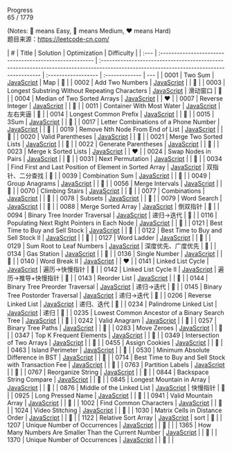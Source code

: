 <!--
 * @Description:
 * @Author: Chelly
 * @Date: 2020-12-17 21:35:46
-->

Progress  
65 / 1779

(Notes: :green_heart: means Easy, :yellow_heart: means Medium, :heart: means Hard)  
题目来源：<https://leetcode-cn.com/>

| #    | Title                                                   | Solution                                                                                                                                | Optimization        | Difficulty     |
| :--- | :------------------------------------------------------ | :-------------------------------------------------------------------------------------------------------------------------------------- | :------------------ | :------------- | --- |
| 0001 | Two Sum                                                 | [JavaScript](https://github.com/Chellyyy/LeetCode/blob/master/problems/0001.two-sum.js)                                                 | Map                 | :green_heart:  |
| 0002 | Add Two Numbers                                         | [JavaScript](https://github.com/Chellyyy/LeetCode/blob/master/problems/0002.add-two-numbers.js)                                         |                     | :yellow_heart: |
| 0003 | Longest Substring Without Repeating Characters          | [JavaScript](https://github.com/Chellyyy/LeetCode/blob/master/problems/0003.longest-substring-without-repeating-characters.js)          | 滑动窗口            | :yellow_heart: |
| 0004 | Median of Two Sorted Arrays                             | [JavaScript](https://github.com/Chellyyy/LeetCode/blob/master/problems/0004.median-of-two-sorted-arrays.js)                             |                     | :heart:        |
| 0007 | Reverse Integer                                         | [JavaScript](https://github.com/Chellyyy/LeetCode/blob/master/problems/0007.reverse-integer.js)                                         |                     | :green_heart:  |
| 0011 | Container With Most Water                               | [JavaScript](https://github.com/Chellyyy/LeetCode/blob/master/problems/0011.container-with-most-water.js)                               | 左右夹逼            | :yellow_heart: |
| 0014 | Longest Common Prefix                                   | [JavaScript](https://github.com/Chellyyy/LeetCode/blob/master/problems/0014.longest-common-prefix.js)                                   |                     | :green_heart:  |
| 0015 | 3Sum                                                    | [JavaScript](https://github.com/Chellyyy/LeetCode/blob/master/problems/0015.3Sum.js)                                                    |                     | :yellow_heart: |
| 0017 | Letter Combinations of a Phone Number                   | [JavaScript](https://github.com/Chellyyy/LeetCode/blob/master/problems/0017.letter-combinations-of-a-phone-number.js)                   |                     | :yellow_heart: |
| 0019 | Remove Nth Node From End of List                        | [JavaScript](https://github.com/Chellyyy/LeetCode/blob/master/problems/0019.remove-nth-node-from-end-of-list.js)                        |                     | :yellow_heart: |
| 0020 | Valid Parentheses                                       | [JavaScript](https://github.com/Chellyyy/LeetCode/blob/master/problems/0020.valid-parentheses.js)                                       |                     | :green_heart:  |
| 0021 | Merge Two Sorted Lists                                  | [JavaScript](https://github.com/Chellyyy/LeetCode/blob/master/problems/0021.merge-two-sorted-lists.js)                                  |                     | :green_heart:  |
| 0022 | Generate Parentheses                                    | [JavaScript](https://github.com/Chellyyy/LeetCode/blob/master/problems/0022.generate-parentheses.js)                                    |                     | :yellow_heart: |
| 0023 | Merge k Sorted Lists                                    | [JavaScript](https://github.com/Chellyyy/LeetCode/blob/master/problems/0023.merge-k-sorted-lists.js)                                    |                     | :heart:        |
| 0024 | Swap Nodes in Pairs                                     | [JavaScript](https://github.com/Chellyyy/LeetCode/blob/master/problems/0024.swap-nodes-in-pairs.js)                                     |                     | :yellow_heart: |
| 0031 | Next Permutation                                        | [JavaScript](https://github.com/Chellyyy/LeetCode/blob/master/problems/0031.next-permutation.js)                                        |                     | :yellow_heart: |
| 0034 | Find First and Last Position of Element in Sorted Array | [JavaScript](https://github.com/Chellyyy/LeetCode/blob/master/problems/0034.find-first-and-last-position-of-element-in-sorted-array.js) | 双指针、二分查找    | :yellow_heart: |
| 0039 | Combination Sum                                         | [JavaScript](https://github.com/Chellyyy/LeetCode/blob/master/problems/0039.combination-sum.js)                                         |                     | :yellow_heart: |
| 0049 | Group Anagrams                                          | [JavaScript](https://github.com/Chellyyy/LeetCode/blob/master/problems/0049.group-anagrams.js)                                          |                     | :yellow_heart: |
| 0056 | Merge Intervals                                         | [JavaScript](https://github.com/Chellyyy/LeetCode/blob/master/problems/0056.merge-intervals.js)                                         |                     | :yellow_heart: |
| 0070 | Climbing Stairs                                         | [JavaScript](https://github.com/Chellyyy/LeetCode/blob/master/problems/0070.climbing-stairs.js)                                         |                     | :green_heart:  |
| 0077 | Combinations                                            | [JavaScript](https://github.com/Chellyyy/LeetCode/blob/master/problems/0077.combinations.js)                                            |                     | :yellow_heart: |
| 0078 | Subsets                                                 | [JavaScript](https://github.com/Chellyyy/LeetCode/blob/master/problems/0078.subsets.js)                                                 |                     | :yellow_heart: |
| 0079 | Word Search                                             | [JavaScript](https://github.com/Chellyyy/LeetCode/blob/master/problems/0079.word-search.js)                                             |                     | :yellow_heart: |
| 0088 | Merge Sorted Array                                      | [JavaScript](https://github.com/Chellyyy/LeetCode/blob/master/problems/0088.merge-sorted-array.js)                                      | 倒双指针            | :green_heart:  |
| 0094 | Binary Tree Inorder Traversal                           | [JavaScript](https://github.com/Chellyyy/LeetCode/blob/master/problems/0094.binary-tree-inorder-traversal.js)                           | 递归->迭代          | :yellow_heart: |
| 0116 | Populating Next Right Pointers in Each Node             | [JavaScript](https://github.com/Chellyyy/LeetCode/blob/master/problems/0116.populating-next-right-pointers-in-each-node.js)             |                     | :yellow_heart: |
| 0121 | Best Time to Buy and Sell Stock                         | [JavaScript](https://github.com/Chellyyy/LeetCode/blob/master/problems/0121.best-time-to-buy-and-sell-stock.js)                         |                     | :green_heart:  |
| 0122 | Best Time to Buy and Sell Stock II                      | [JavaScript](https://github.com/Chellyyy/LeetCode/blob/master/problems/0122.best-time-to-buy-and-sell-stock-ii.js)                      |                     | :green_heart:  |
| 0127 | Word Ladder                                             | [JavaScript](https://github.com/Chellyyy/LeetCode/blob/master/problems/0127.word-ladder.js)                                             |                     | :yellow_heart: |
| 0129 | Sum Root to Leaf Numbers                                | [JavaScript](https://github.com/Chellyyy/LeetCode/blob/master/problems/0129.-sum-root-to-leaf-numbers.js)                               | 深度优先、广度优先  | :yellow_heart: |
| 0134 | Gas Station                                             | [JavaScript](https://github.com/Chellyyy/LeetCode/blob/master/problems/0134.gas-station.js)                                             |                     | :yellow_heart: |
| 0136 | Single Number                                           | [JavaScript](https://github.com/Chellyyy/LeetCode/blob/master/problems/0136.single-number.js)                                           |                     | :green_heart:  |
| 0140 | Word Break II                                           | [JavaScript](https://github.com/Chellyyy/LeetCode/blob/master/problems/0140.word-break-II.js)                                           |                     | :heart:        |
| 0141 | Linked List Cycle                                       | [JavaScript](https://github.com/Chellyyy/LeetCode/blob/master/problems/0141.linked-list-cycle.js)                                       | 遍历->快慢指针      | :green_heart:  |
| 0142 | Linked List Cycle II                                    | [JavaScript](https://github.com/Chellyyy/LeetCode/blob/master/problems/0142.linked-list-cycle-II.js)                                    | 遍历->推导+快慢指针 | :yellow_heart: |
| 0143 | Reorder List                                            | [JavaScript](https://github.com/Chellyyy/LeetCode/blob/master/problems/0143.reorder-list.js)                                            |                     | :yellow_heart: |
| 0144 | Binary Tree Preorder Traversal                          | [JavaScript](https://github.com/Chellyyy/LeetCode/blob/master/problems/0144.binary-tree-preorder-traversal.js)                          | 递归->迭代          | :yellow_heart: |
| 0145 | Binary Tree Postorder Traversal                         | [JavaScript](https://github.com/Chellyyy/LeetCode/blob/master/problems/0145.binary-tree-postorder-traversal.js)                         | 递归->迭代          | :yellow_heart: |
| 0206 | Reverse Linked List                                     | [JavaScript](https://github.com/Chellyyy/LeetCode/blob/master/problems/0206.reverse-linked-list.js)                                     | 递归、迭代          | :green_heart:  |
| 0234 | Palindrome Linked List                                  | [JavaScript](https://github.com/Chellyyy/LeetCode/blob/master/problems/0234.palindrome-linked-list.js)                                  | 递归                | :green_heart:  |
| 0235 | Lowest Common Ancestor of a Binary Search Tree          | [JavaScript](https://github.com/Chellyyy/LeetCode/blob/master/problems/0235.lowest-common-ancestor-of-a-binary-search-tree.js)          |                     | :green_heart:  |
| 0242 | Valid Anagram                                           | [JavaScript](https://github.com/Chellyyy/LeetCode/blob/master/problems/0242.valid-anagram.js)                                           |                     | :green_heart:  |
| 0257 | Binary Tree Paths                                       | [JavaScript](https://github.com/Chellyyy/LeetCode/blob/master/problems/0257.binary-tree-paths.js)                                       |                     | :green_heart:  |
| 0283 | Move Zeroes                                             | [JavaScript](https://github.com/Chellyyy/LeetCode/blob/master/problems/0283.move-zeroes.js)                                             |                     | :green_heart:  |
| 0347 | Top K Frequent Elements                                 | [JavaScript](https://github.com/Chellyyy/LeetCode/blob/master/problems/0347.top-k-frequent-elements.js)                                 |                     | :yellow_heart: |
| 0349 | Intersection of Two Arrays                              | [JavaScript](https://github.com/Chellyyy/LeetCode/blob/master/problems/0394.intersection-of-two-arrays.js)                              |                     | :green_heart:  |
| 0455 | Assign Cookies                                          | [JavaScript](https://github.com/Chellyyy/LeetCode/blob/master/problems/0455.assign-cookies.js)                                          |                     | :green_heart:  |
| 0463 | Island Perimeter                                        | [JavaScript](https://github.com/Chellyyy/LeetCode/blob/master/problems/0463.island-perimeter.js)                                        |                     | :green_heart:  |
| 0530 | Minimum Absolute Difference in BST                      | [JavaScript](https://github.com/Chellyyy/LeetCode/blob/master/problems/0530.minimum-absolute-difference-in-bst.js)                      |                     | :yellow_heart: |
| 0714 | Best Time to Buy and Sell Stock with Transaction Fee    | [JavaScript](https://github.com/Chellyyy/LeetCode/blob/master/problems/0714.best-time-to-buy-and-sell-stock-with-transaction-fee.js)    |                     | :yellow_heart: |
| 0763 | Partition Labels                                        | [JavaScript](https://github.com/Chellyyy/LeetCode/blob/master/problems/0763.partition-labels.js)                                        |                     | :yellow_heart: |
| 0767 | Reorganize String                                       | [JavaScript](https://github.com/Chellyyy/LeetCode/blob/master/problems/0767.reorganize-string.js)                                       |                     | :yellow_heart: |
| 0844 | Backspace String Compare                                | [JavaScript](https://github.com/Chellyyy/LeetCode/blob/master/problems/0844.backspace-string-compare.js)                                |                     | :green_heart:  |
| 0845 | Longest Mountain in Array                               | [JavaScript](https://github.com/Chellyyy/LeetCode/blob/master/problems/0845.longest-mountain-in-array.js)                               |                     | :yellow_heart: |
| 0876 | Middle of the Linked List                               | [JavaScript](https://github.com/Chellyyy/LeetCode/blob/master/problems/0876.middle-of-the-linked-list.js)                               | 快慢指针            | :green_heart:  |
| 0925 | Long Pressed Name                                       | [JavaScript](https://github.com/Chellyyy/LeetCode/blob/master/problems/0925.long-pressed-name.js)                                       |                     | :green_heart:  |
| 0941 | Valid Mountain Array                                    | [JavaScript](https://github.com/Chellyyy/LeetCode/blob/master/problems/0941.valid-mountain-array.js)                                    |                     | :green_heart:  |
| 1002 | Find Common Characters                                  | [JavaScript](https://github.com/Chellyyy/LeetCode/blob/master/problems/1002.find-common-characters.js)                                  |                     | :yellow_heart: |
| 1024 | Video Stitching                                         | [JavaScript](https://github.com/Chellyyy/LeetCode/blob/master/problems/1024.video-stitching.js)                                         |                     | :yellow_heart: |
| 1030 | Matrix Cells in Distance Order                          | [JavaScript](https://github.com/Chellyyy/LeetCode/blob/master/problems/1030/matrix-cells-in-distance-order.js)                          |                     | :green_heart:  |
| 1122 | Relative Sort Array                                     | [JavaScript](https://github.com/Chellyyy/LeetCode/blob/master/problems/1122.relative-sort-array.js)                                     | sort                | :green_heart:  |
| 1207 | Unique Number of Occurrences                            | [JavaScript](https://github.com/Chellyyy/LeetCode/blob/master/problems/1207.unique-number-of-occurrences.js)                            |                     | :green_heart:  |     |
| 1365 | How Many Numbers Are Smaller Than the Current Number    | [JavaScript](https://github.com/Chellyyy/LeetCode/blob/master/problems/1365.how-many-numbers-are-smaller-than-the-current-number.js)    |                     | :green_heart:  |
| 1370 | Unique Number of Occurrences                            | [JavaScript](https://github.com/Chellyyy/LeetCode/blob/master/problems/1370.increasing-decreasing-string.js)                            |                     | :green_heart:  |     |
